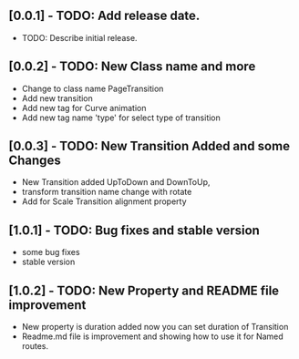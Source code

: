 ## [0.0.1] - TODO: Add release date.

* TODO: Describe initial release.

## [0.0.2] - TODO: New Class name and more
* Change to class name PageTransition 
* Add new transition
* Add new tag for Curve animation
* Add new tag name 'type' for select type of transition

## [0.0.3] - TODO: New Transition Added and some Changes
* New Transition added UpToDown and DownToUp,
* transform transition name change with rotate
* Add for Scale Transition alignment property

## [1.0.1] - TODO: Bug fixes and stable version
* some bug fixes
* stable version

## [1.0.2] - TODO: New Property and README file improvement
* New property is duration added now you can set duration of Transition
* Readme.md file is improvement and showing how to use it for Named routes. 

